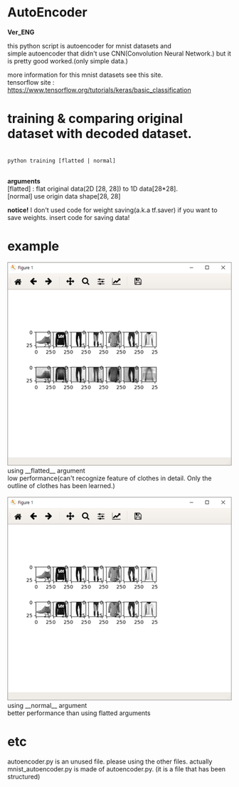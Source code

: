 # AutoEncoder
__Ver_ENG__

this python script is autoencoder for mnist datasets and<br> 
simple autoencoder that didn't use CNN(Convolution Neural Network.)
but it is pretty good worked.(only simple data.)


more information for this mnist datasets see this site. 
<br>tensorflow site : https://www.tensorflow.org/tutorials/keras/basic_classification



# training & comparing original dataset with decoded dataset.
<pre>
<code>
python training [flatted | normal]
</code>
</pre>
__arguments__<br>
[flatted] : flat original data(2D [28, 28]) to 1D data[28*28].<br>
[normal] use origin data shape[28, 28]

__notice!__ 
I don't used code for weight saving(a.k.a tf.saver)
if you want to save weights. insert code for saving data!


# example

<img src="./example_image/flat.png">
using __flatted__ argument<br>
low performance(can't recognize feature of clothes in detail. Only the outline of clothes has been learned.)

<br>
<br>
<img src="./example_image/normal.png"><br>
using __normal__ argument<br>
better performance than using flatted arguments



# etc
autoencoder.py is an unused file. please using the other files.
actually mnist_autoencoder.py is made of autoencoder.py. (it is a file that has been structured)


